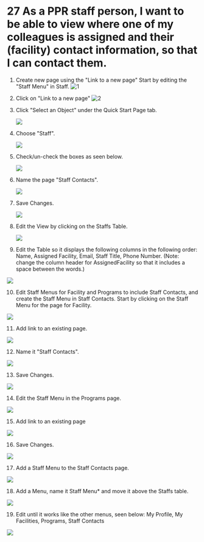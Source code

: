 # 27 As a PPR staff person, I want to be able to view where one of my colleagues is assigned and their (facility) contact information, so that I can contact them.

1. Create new page using the "Link to a new page" Start by editing the "Staff Menu" in Staff.
   ![1](images/27/01.png)

2. Click on "Link to a new page"
   ![2](images/27/02.png)

3. Click "Select an Object" under the Quick Start Page tab.

   ![](images/27/03.png)

4. Choose "Staff".

   ![](images/27/04.png)

5. Check/un-check the boxes as seen below.

   ![](images/27/05.png)

6. Name the page "Staff Contacts".

   ![](images/27/06.png)

7. Save Changes.

   ![](images/27/07.png)

8. Edit the View by clicking on the Staffs Table.

   ![](images/27/08.png)

9. Edit the Table so it displays the following columns in the following order: Name, Assigned Facility, Email, Staff Title, Phone Number. (Note: change the column header for AssignedFacility so that it includes a space between the words.)  

![](images/27/10.png)

10. Edit Staff Menus for Facility and Programs to include Staff Contacts, and create the Staff Menu in Staff Contacts. Start by clicking on the Staff Menu for the page for Facility.

![](images/27/11.png)

11. Add link to an existing page.

![](images/27/12.png)

12. Name it "Staff Contacts".

![](images/27/13.png)

13. Save Changes.

![](images/27/14.png)

14. Edit the Staff Menu in the Programs page.

![](images/27/15.png)

15.  Add link to an existing page

![](images/27/16.png)

16.  Save Changes.

![](images/27/18.png)

17. Add a Staff Menu to the Staff Contacts page.

![](images/27/19.png)

18. Add a Menu, name it Staff Menu* and move it above the Staffs table.

![](images/27/20.png)

19. Edit until it works like the other menus, seen below: My Profile, My Facilities, Programs, Staff Contacts

![](images/27/21.png)

   